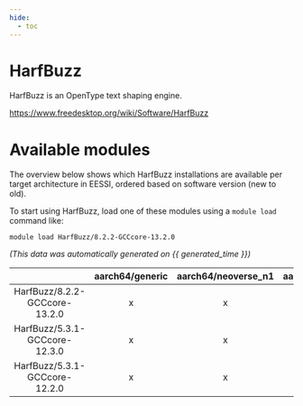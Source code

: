 ```yaml
---
hide:
  - toc
---
```


HarfBuzz
========


HarfBuzz is an OpenType text shaping engine.

https://www.freedesktop.org/wiki/Software/HarfBuzz
# Available modules


The overview below shows which HarfBuzz installations are available per target architecture in EESSI, ordered based on software version (new to old).

To start using HarfBuzz, load one of these modules using a `module load` command like:

```shell
module load HarfBuzz/8.2.2-GCCcore-13.2.0
```

*(This data was automatically generated on {{ generated_time }})*  

| |aarch64/generic|aarch64/neoverse_n1|aarch64/neoverse_v1|x86_64/generic|x86_64/amd/zen2|x86_64/amd/zen3|x86_64/amd/zen4|x86_64/intel/haswell|x86_64/intel/skylake_avx512|
| :---: | :---: | :---: | :---: | :---: | :---: | :---: | :---: | :---: | :---: |
|HarfBuzz/8.2.2-GCCcore-13.2.0|x|x|x|x|x|x|x|x|x|
|HarfBuzz/5.3.1-GCCcore-12.3.0|x|x|x|x|x|x|x|x|x|
|HarfBuzz/5.3.1-GCCcore-12.2.0|x|x|x|x|x|x|-|x|x|
